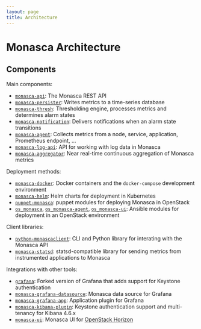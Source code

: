 ```yaml
---
layout: page
title: Architecture
---
```


Monasca Architecture
====================

<object class="img-responsive"
        data="{{ '/assets/images/architecture.svg' | relative_url }}"
        alt="Monasca architecture diagram"></object>

Components
----------

Main components:
 * [`monasca-api`][1]: The Monasca REST API
 * [`monasca-persister`][2]: Writes metrics to a time-series database
 * [`monasca-thresh`][3]: Thresholding engine, processes metrics and determines
   alarm states
 * [`monasca-notification`][4]: Delivers notifications when an alarm state
   transitions
 * [`monasca-agent`][5]: Collects metrics from a node, service, application,
   Prometheus endpoint, ...
 * [`monasca-log-api`][6]: API for working with log data in Monasca
 * [`monasca-aggregator`][7]: Near real-time continuous aggregation of Monasca metrics

Deployment methods:
 * [`monasca-docker`][8]: Docker containers and the `docker-compose` development
   environment
 * [`monasca-helm`][9]: Helm charts for deployment in Kubernetes
 * [`puppet-monasca`][10]: puppet modules for deploying Monasca in OpenStack
 * [`os_monasca`][11], [`os_monasca-agent`][12], [`os_monasca-ui`][13]: Ansible
   modules for deployment in an OpenStack environment

Client libraries:
 * [`python-monascaclient`][14]: CLI and Python library for interating with the
   Monasca API
 * [`monasca-statsd`][15]: statsd-compatible library for sending metrics from
   instrumented applications to Monasca

Integrations with other tools:
 * [`grafana`][21]: Forked version of Grafana that adds support for Keystone authentication
 * [`monasca-grafana-datasource`][16]: Monasca data source for Grafana
 * [`monasca-grafana-app`][17]: Application plugin for Grafana
 * [`monasca-kibana-plugin`][18]: Keystone authentication support and multi-tenancy for Kibana 4.6.x
 * [`monasca-ui`][19]: Monasca UI for [OpenStack Horizon][20]

[1]: https://github.com/openstack/monasca-api
[2]: https://github.com/openstack/monasca-persister
[3]: https://github.com/openstack/monasca-thresh
[4]: https://github.com/openstack/monasca-notification
[5]: https://github.com/openstack/monasca-agent
[6]: https://github.com/openstack/monasca-log-api
[7]: https://github.com/monasca/monasca-aggregator
[8]: https://github.com/monasca/monasca-docker
[9]: https://github.com/monasca/monasca-helm
[10]: https://github.com/openstack/puppet-monasca
[11]: https://github.com/openstack/openstack-ansible-os_monasca
[12]: https://github.com/openstack/openstack-ansible-os_monasca-agent
[13]: https://github.com/openstack/openstack-ansible-os_monasca-ui
[14]: https://github.com/openstack/python-monascaclient
[15]: https://github.com/openstack/monasca-statsd
[16]: https://github.com/openstack/monasca-grafana-datasource
[17]: https://github.com/stackhpc/monasca-grafana-app
[18]: https://github.com/openstack/monasca-kibana-plugin
[19]: https://github.com/openstack/monasca-ui
[20]: https://wiki.openstack.org/wiki/Horizon
[21]: https://github.com/sapcc/grafana/tree/keystone
